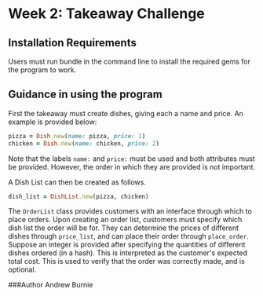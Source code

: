 # Week 2: Takeaway Challenge

## Installation Requirements

Users must run bundle in the command line to install the required gems for the
program to work.

## Guidance in using the program

First the takeaway must create dishes, giving each a name
and price. An example is provided below:

```ruby
pizza = Dish.new(name: pizza, price: 1)
chicken = Dish.new(name: chicken, price: 2)
```

Note that the labels `name:` and `price:` must be used and both attributes must
be provided. However, the order in which they are provided is not important.

A Dish List can then be created as follows.

```ruby
dish_list = DishList.new(pizza, chicken)
```

The `OrderList` class provides customers with an interface through which to place
orders. Upon creating an order list, customers must specify which dish list the order
will be for. They can determine the prices of different dishes through `price_list`, and
can place their order through `place_order`. Suppose an integer is provided after specifying
the quantities of different dishes ordered (in a hash). This is interpreted as the customer's expected total
cost. This is used to verify that the order was correctly made, and is optional.

###Author
Andrew Burnie
